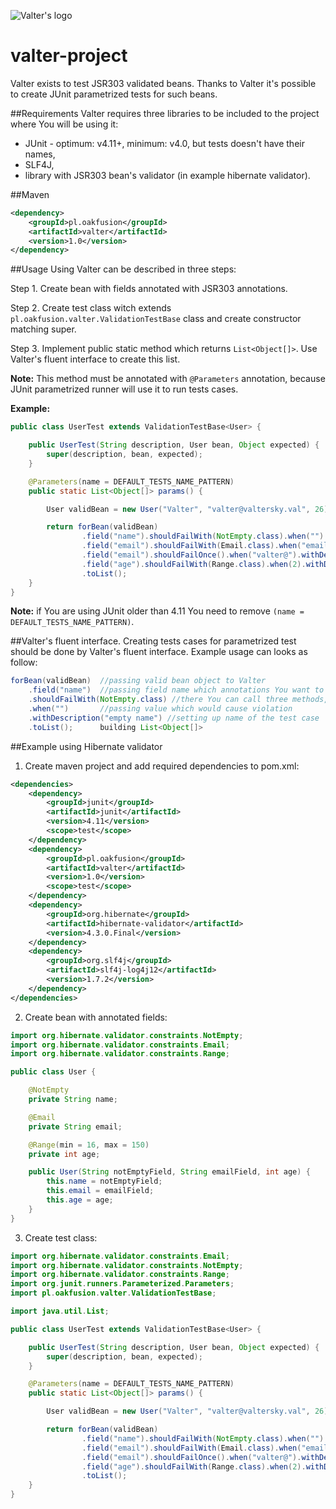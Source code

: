 ![Valter's logo](https://github.com/oakfusion/valter-project/raw/master/valter.png)


valter-project
==============

Valter exists to test JSR303 validated beans. Thanks to Valter it's possible to create JUnit parametrized tests for such beans.

##Requirements
Valter requires three libraries to be included to the project where You will be using it:
- JUnit - optimum: v4.11+, minimum: v4.0, but tests doesn't have their names,
- SLF4J,
- library with JSR303 bean's validator (in example hibernate validator).

##Maven
```xml
<dependency>
	<groupId>pl.oakfusion</groupId>
	<artifactId>valter</artifactId>
	<version>1.0</version>
</dependency>
```

##Usage
Using Valter can be described in three steps:

Step 1. Create bean with fields annotated with JSR303 annotations.

Step 2. Create test class witch extends `pl.oakfusion.valter.ValidationTestBase` class and create constructor matching super.

Step 3. Implement public static method which returns `List<Object[]>`. Use Valter's fluent interface to create this list.

   **Note:** This method must be annotated with `@Parameters` annotation, because JUnit parametrized runner will use it to run tests cases.


**Example:**

```java
public class UserTest extends ValidationTestBase<User> {

	public UserTest(String description, User bean, Object expected) {
		super(description, bean, expected);
	}

	@Parameters(name = DEFAULT_TESTS_NAME_PATTERN)
	public static List<Object[]> params() {

		User validBean = new User("Valter", "valter@valtersky.val", 26);

		return forBean(validBean)
				.field("name").shouldFailWith(NotEmpty.class).when("").withDescription("empty name")
				.field("email").shouldFailWith(Email.class).when("email@").withDescription("wrong email")
				.field("email").shouldFailOnce().when("valter@").withDescription("one violation on email field")
				.field("age").shouldFailWith(Range.class).when(2).withDescription("out of range")
				.toList();
	}
}
```

**Note:** if You are using JUnit older than 4.11 You need to remove `(name = DEFAULT_TESTS_NAME_PATTERN)`.


##Valter's fluent interface.
Creating tests cases for parametrized test should be done by Valter's fluent interface.
Example usage can looks as follow:


```java
forBean(validBean)  //passing valid bean object to Valter
	.field("name")  //passing field name which annotations You want to test
	.shouldFailWith(NotEmpty.class) //there You can call three methods, depends of it what You want to test: count of violations or class of annotation which will fail
	.when("")       //passing value which would cause violation
	.withDescription("empty name") //setting up name of the test case
	.toList();      building List<Object[]>
```

##Example using Hibernate validator

1. Create maven project and add required dependencies to pom.xml:
```xml
<dependencies>
	<dependency>
		<groupId>junit</groupId>
		<artifactId>junit</artifactId>
		<version>4.11</version>
		<scope>test</scope>
	</dependency>
	<dependency>
		<groupId>pl.oakfusion</groupId>
		<artifactId>valter</artifactId>
		<version>1.0</version>
		<scope>test</scope>
	</dependency>
	<dependency>
		<groupId>org.hibernate</groupId>
		<artifactId>hibernate-validator</artifactId>
		<version>4.3.0.Final</version>
	</dependency>
	<dependency>
		<groupId>org.slf4j</groupId>
		<artifactId>slf4j-log4j12</artifactId>
		<version>1.7.2</version>
	</dependency>
</dependencies>
```

2. Create bean with annotated fields:
```java
import org.hibernate.validator.constraints.NotEmpty;
import org.hibernate.validator.constraints.Email;
import org.hibernate.validator.constraints.Range;

public class User {

	@NotEmpty
	private String name;

	@Email
	private String email;

	@Range(min = 16, max = 150)
	private int age;

	public User(String notEmptyField, String emailField, int age) {
		this.name = notEmptyField;
		this.email = emailField;
		this.age = age;
	}
}
```

3. Create test class:
```java
import org.hibernate.validator.constraints.Email;
import org.hibernate.validator.constraints.NotEmpty;
import org.hibernate.validator.constraints.Range;
import org.junit.runners.Parameterized.Parameters;
import pl.oakfusion.valter.ValidationTestBase;

import java.util.List;

public class UserTest extends ValidationTestBase<User> {

	public UserTest(String description, User bean, Object expected) {
		super(description, bean, expected);
	}

	@Parameters(name = DEFAULT_TESTS_NAME_PATTERN)
	public static List<Object[]> params() {

		User validBean = new User("Valter", "valter@valtersky.val", 26);

		return forBean(validBean)
				.field("name").shouldFailWith(NotEmpty.class).when("").withDescription("empty name")
				.field("email").shouldFailWith(Email.class).when("email@").withDescription("wrong email")
				.field("email").shouldFailOnce().when("valter@").withDescription("one violation on email field")
				.field("age").shouldFailWith(Range.class).when(2).withDescription("out of range")
				.toList();
	}
}
```